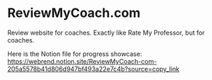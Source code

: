 # ReviewMyCoach.com
Review website for coaches. Exactly like Rate My Professor, but for coaches. 

Here is the Notion file for progress showcase: https://webrend.notion.site/ReviewMyCoach-com-205a5578b41d806d947bf493a22e7c4b?source=copy_link
